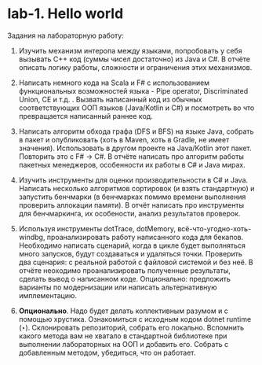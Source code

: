 # lab-1. Hello world

Задания на лабораторную работу:

1. Изучить механизм интеропа между языками, попробовать у себя вызывать C++ код (суммы чисел достаточно) из Java и C#. В отчёте описать логику работы, сложности и ограничения этих механизмов.

2. Написать немного кода на Scala и F# с использованием функциональных возможностей языка - Pipe operator, Discriminated Union, CE и т.д. . Вызвать написанный код из обычных соответствующих ООП языков (Java/Kotlin и С#) и посмотреть во что превращается написанный раннее код.

3. Написать алгоритм обхода графа (DFS и BFS) на языке Java, собрать в пакет и опубликовать (хоть в Maven, хоть в Gradle, не имеет значения). Использовать в другом проекте на Java/Kotlin этот пакет. Повторить это с F# → C#. В отчёте написать про алгоритм работы пакетных менеджеров, особенности их работы в C# и Java мирах.

4. Изучить инструменты для оценки производительности в C# и Java. Написать несколько алгоритмов сортировок (и взять стандартную) и запустить бенчмарки (в бенчмарках помимо времени выполнения проверить аллокации памяти). В отчёт написать про инструменты для бенчмаркинга, их особености, анализ результатов проверок.

5. Используя инструменты dotTrace, dotMemory, всё-что-угодно-хоть-windbg, проанализировать работу написанного кода для бекапов. Необходимо написать сценарий, когда в цикле будет выполняться много запусков, будут создаваться и удаляться точки. Проверить два сценария: с реальной работой с файловой системой и без неё. В отчёте неоходимо проанализировать полученные результаты, сделать вывод о написанном коде. Опционально: предложить варианты по модернизации или написать альтернативную имплементацию.

6. **Опционально**. Надо будет делать коллективным разумом и с помощью хрустика.  Ознакомиться с исходным кодом dotnet runtime (‣). Склонировать репозиторий, собрать его локально. Вспомнить какого метода вам не хватало в стандартной библиотеке при выполнении лабораторных на ООП и добавить его. Собрать с добавленным методом, убедиться, что он работает.
        